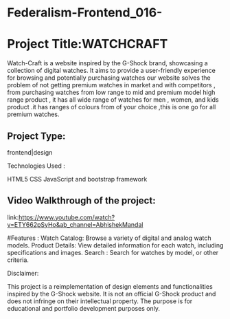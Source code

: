 # Federalism-Frontend_016-
# Project Title:WATCHCRAFT

Watch-Craft is a website inspired by the G-Shock brand, showcasing a collection of digital watches. It aims to provide a user-friendly experience for browsing and potentially purchasing watches 
our website solves the problem of not getting premium watches in market and with competitors , from purchasing watches from low range to mid  and premium model high range product  , it has all wide range of  watches for men , women, and kids product .it has ranges of colours from of your choice ,this is one go for all premium watches.

## Project Type:
frontend|design 


Technologies Used :

HTML5
CSS
JavaScript and bootstrap framework


## Video Walkthrough of the project:
link:https://www.youtube.com/watch?v=ETY662pSyHo&ab_channel=AbhishekMandal

#Features :
Watch Catalog: Browse a variety of digital  and analog watch models.
Product Details: View detailed information for each watch, including specifications and images.
 Search : Search for watches by  model, or other criteria.


Disclaimer:

This project is a reimplementation of design elements and functionalities inspired by the G-Shock website. It is not an official G-Shock product and does not infringe on their intellectual property. The purpose is for educational and portfolio development purposes only.

